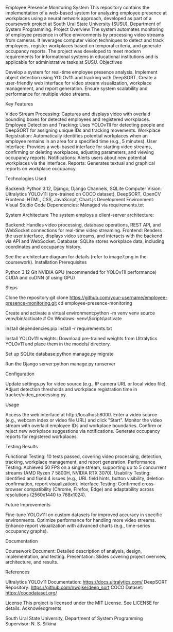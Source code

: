 Employee Presence Monitoring System
This repository contains the implementation of a web-based system for analyzing employee presence at workplaces using a neural network approach, developed as part of a coursework project at South Ural State University (SUSU), Department of System Programming.
Project Overview
The system automates monitoring of employee presence in office environments by processing video streams from cameras. It leverages computer vision techniques to detect and track employees, register workplaces based on temporal criteria, and generate occupancy reports. The project was developed to meet modern requirements for informational systems in educational institutions and is applicable for administrative tasks at SUSU.
Objectives

Develop a system for real-time employee presence analysis.
Implement object detection using YOLOv11l and tracking with DeepSORT.
Create a user-friendly web interface for video stream visualization, workplace management, and report generation.
Ensure system scalability and performance for multiple video streams.

Key Features

Video Stream Processing: Captures and displays video with overlaid bounding boxes for detected employees and registered workplaces.
Employee Detection and Tracking: Uses YOLOv11l for detecting people and DeepSORT for assigning unique IDs and tracking movements.
Workplace Registration: Automatically identifies potential workplaces when an employee remains in an area for a specified time (e.g., 5 minutes).
User Interface: Provides a web-based interface for starting video streams, confirming or deleting workplaces, adjusting parameters, and viewing occupancy reports.
Notifications: Alerts users about new potential workplaces via the interface.
Reports: Generates textual and graphical reports on workplace occupancy.

Technologies Used

Backend: Python 3.12, Django, Django Channels, SQLite
Computer Vision: Ultralytics YOLOv11l (pre-trained on COCO dataset), DeepSORT, OpenCV
Frontend: HTML, CSS, JavaScript, Chart.js
Development Environment: Visual Studio Code
Dependencies: Managed via requirements.txt

System Architecture
The system employs a client-server architecture:

Backend: Handles video processing, database operations, REST API, and WebSocket connections for real-time video streaming.
Frontend: Renders the user interface, displays video streams, and interacts with the backend via API and WebSocket.
Database: SQLite stores workplace data, including coordinates and occupancy history.

See the architecture diagram for details (refer to image7.png in the coursework).
Installation
Prerequisites

Python 3.12
Git
NVIDIA GPU (recommended for YOLOv11l performance)
CUDA and cuDNN (if using GPU)

Steps

Clone the repository:git clone https://github.com/your-username/employee-presence-monitoring.git
cd employee-presence-monitoring


Create and activate a virtual environment:python -m venv venv
source venv/bin/activate  # On Windows: venv\Scripts\activate


Install dependencies:pip install -r requirements.txt


Install YOLOv11l weights:
Download pre-trained weights from Ultralytics YOLOv11 and place them in the models/ directory.


Set up SQLite database:python manage.py migrate


Run the Django server:python manage.py runserver



Configuration

Update settings.py for video source (e.g., IP camera URL or local video file).
Adjust detection thresholds and workplace registration time in tracker/video_processing.py.

Usage

Access the web interface at http://localhost:8000.
Enter a video source (e.g., webcam index or video file URL) and click "Start".
Monitor the video stream with overlaid employee IDs and workplace boundaries.
Confirm or reject new workplace suggestions via notifications.
Generate occupancy reports for registered workplaces.

Testing Results

Functional Testing: 10 tests passed, covering video processing, detection, tracking, workplace management, and report generation.
Performance Testing: Achieved 50 FPS on a single stream, supporting up to 5 concurrent streams (AMD Ryzen 7 5800H, NVIDIA RTX 3070).
Usability Testing: Identified and fixed 4 issues (e.g., URL field hints, button visibility, deletion confirmation, report visualization).
Interface Testing: Confirmed cross-browser compatibility (Chrome, Firefox, Edge) and adaptability across resolutions (2560x1440 to 768x1024).

Future Improvements

Fine-tune YOLOv11l on custom datasets for improved accuracy in specific environments.
Optimize performance for handling more video streams.
Enhance report visualization with advanced charts (e.g., time-series occupancy graphs).

Documentation

Coursework Document: Detailed description of analysis, design, implementation, and testing.
Presentation: Slides covering project overview, architecture, and results.

References

Ultralytics YOLOv11 Documentation: https://docs.ultralytics.com/
DeepSORT Repository: https://github.com/nwojke/deep_sort
COCO Dataset: https://cocodataset.org/

License
This project is licensed under the MIT License. See LICENSE for details.
Acknowledgments

South Ural State University, Department of System Programming
Supervisor: N. S. Silkina
